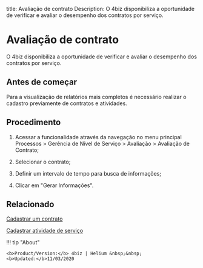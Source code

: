 title: Avaliação de contrato
Description: O 4biz disponibiliza a oportunidade de verificar e avaliar o desempenho dos contratos por serviço. 
# Avaliação de contrato
O 4biz disponibiliza a oportunidade de verificar e avaliar o desempenho dos contratos por serviço.

Antes de começar
----------------

Para a visualização de relatórios mais completos é necessário realizar o
cadastro previamente de contratos e atividades.

Procedimento
------------

1.  Acessar a funcionalidade através da navegação no menu principal Processos \>
    Gerência de Nível de Serviço \> Avaliação \> Avaliação de Contrato;

2.  Selecionar o contrato;

3.  Definir um intervalo de tempo para busca de informações;

4.  Clicar em "Gerar Informações".

Relacionado
-----------

[Cadastrar um contrato](/pt-br/4biz-helium/additional-features/contract-management/use/register-contract.html)

[Cadastrar atividade de serviço](/pt-br/4biz-helium/processes/portfolio-and-catalog/use/register-service-activity.html)

<!-- <i class='fa fa-youtube-play  fa-2x' style='color:#97ce17;vertical-align: middle;'> </i> [Video Library](https://www.youtube.com/playlist?list=PLB5qK2uzf2RO6td7lCM5EzIfRcU2cKLNX)'
-->
!!! tip "About"

    <b>Product/Version:</b> 4biz | Helium &nbsp;&nbsp;
    <b>Updated:</b>11/03/2020


